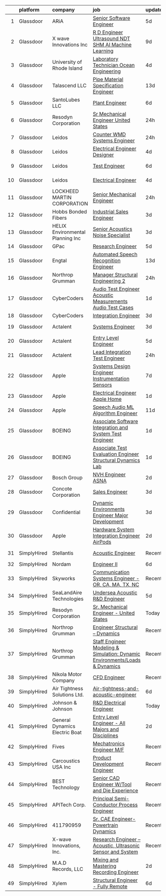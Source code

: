 

|    | platform    | company                           | job                                                                                                                                                                                                                                                                                                                                                                                                                                                                                                                                                                                                                                                                                                                                                                                                                                                                                                                                                                                                                                                                                                                                                                                                                                                                                                                                                                                                                                       | update_time   | location          |
|---:|:------------|:----------------------------------|:------------------------------------------------------------------------------------------------------------------------------------------------------------------------------------------------------------------------------------------------------------------------------------------------------------------------------------------------------------------------------------------------------------------------------------------------------------------------------------------------------------------------------------------------------------------------------------------------------------------------------------------------------------------------------------------------------------------------------------------------------------------------------------------------------------------------------------------------------------------------------------------------------------------------------------------------------------------------------------------------------------------------------------------------------------------------------------------------------------------------------------------------------------------------------------------------------------------------------------------------------------------------------------------------------------------------------------------------------------------------------------------------------------------------------------------|:--------------|:------------------|
|  1 | Glassdoor   | ARiA                              | [Senior Software Engineer](https://www.glassdoor.com/partner/jobListing.htm?pos=113&ao=1110586&s=58&guid=00000182c9870a07abe92faa0efa67ef&src=GD_JOB_AD&t=SR&vt=w&ea=1&cs=1_2b30ee55&cb=1661238446934&jobListingId=1008076713969&cpc=FD0C804CFA90C8E1&jrtk=3-0-1gb4oe2hcjrqu801-1gb4oe2htjm5f800-a2788589c076f59c--6NYlbfkN0ACu_hgM4mYOpGjE6TXudS1eLEYdlotK5aSiNrSIRlNjkkh_z-L-is4x54yXDm2KRsb-mtVs3lKT5u3SJdqLqnwYoxrpCimy5LFfZyt9ttTGVU61pPJmUA1KW-g9Q9gKF2IYCC3xiHVVy9PrVBjM_QDYyjIcjrjj_Ylt-4VwcdsEXVk_3IGctwleoMyUsUDh3ufEDZV4OxC130ujqhqSNQZfwjrCyTysLke0QbT5lrQkhdjf-HaJ8Ka5xcne_i_itEEbsHVc0Z_vNtsvjNRwQ-GHYTQ44H3OD5Q_4zSk0ilc7aIMRQ2dXIlz-3GSUAQ0VhE5njMezlV2lPpPV9Qb4-5Di5srolpBM8tM_wGWglIivI-905ceofjopJXZF5gD_BtpYU6cbHSPeWpwn76SJsZ9OYwlEfewWLfW_3-lIKM5dau3bqEKyIUnmJJM8JnJWNECAjI9T7PljopYa_DVpO5HvQZY-IXyGym96Xm-H5M8nTqKM6814EwwqVEbaIsch40JFzzgG0S_Q%3D%3D)                                                                                                                                                                                                                                                                                                                                                                                                                                                                                                                                                           | 5d            | Seattle, WA       |
|  2 | Glassdoor   | X wave Innovations  Inc           | [R D Engineer   Ultrasound  NDT SHM  AI  Machine Learning ](https://www.glassdoor.com/partner/jobListing.htm?pos=101&ao=1110586&s=58&guid=00000182c9870a07abe92faa0efa67ef&src=GD_JOB_AD&t=SR&vt=w&ea=1&cs=1_7f49b97d&cb=1661238446932&jobListingId=1008069907062&cpc=D2ADDBD89AA34D4F&jrtk=3-0-1gb4oe2hcjrqu801-1gb4oe2htjm5f800-078e6d15e5d0a43f--6NYlbfkN0BHIfC1zsKGIu0R3teaIu8liT7fbRNLaQeDQfcPJweUK16HKW-DuQbyu02hjEBd4ys4UUl4vVUWtskUHQUYjWh1tjqresjD-RQsHkFcOXJcZ0f01xixKtZ7p8gtP2zLUeyaX6yQtj5aCCWPYB5vxwLHSnx6ava2oDdI78znroQYv9feuKk0ftdLZaHXH9oMVXbExJI_wkv4HswCgFzV-GtI2yLQ_Vc8K1e_W4OXLLrPXD0DReG3rgrDURnCafwnCLnW0qNsDI2QYc4oXl_VFtRCQ60B5vgOMvpf3yLk93e2kxlH4ZRpekmBXUuIgbxQwd6yLzQ-fC1_pC-qF84JthnjtwQhoqMCzCFogBkr8Kr3yTXAFhZ_FC88bt7MlVGp2kQf7XwhGflaYXEwBeAjC8KL-MXFsUYPw9fzxdD_Ob078hmRvOCboIeSR6kqxfqZc6PBa28huvIY7rpafMQK1ao0e39QivCPKO9C5Z_sSdHbf-6AiQ8W9bbipM6aRz3hye86q6qtqOl1618hLHRsedHi10fxKLzxqkmJ72BLAE_x_R5oih-jXT9u)                                                                                                                                                                                                                                                                                                                                                                                                                                                                                      | 9d            | Gaithersburg, MD  |
|  3 | Glassdoor   | University of Rhode Island        | [Laboratory Technician  Ocean Engineering](https://www.glassdoor.com/partner/jobListing.htm?pos=105&ao=1110586&s=58&guid=00000182c9870a07abe92faa0efa67ef&src=GD_JOB_AD&t=SR&vt=w&cs=1_3acc1ad9&cb=1661238446932&jobListingId=1008079084255&cpc=93CCCA89DF0F0025&jrtk=3-0-1gb4oe2hcjrqu801-1gb4oe2htjm5f800-8871ba56fcc453f3--6NYlbfkN0AqMLPTf4MGsUN8huRgi1zVnsM5rlBPqqz_2kyggCnnEty_7AP0-t72XS9yDrheAtze9s3M9LwcJiNrrOdgSchl0MdL9B4mVFVmeezH1Rz46RuImtTz5k7FXgM3kLUxm_Qaw9ZP0j2kaK0WA-kp1G5IXUdVkIM_I8P_rLJOosDbiLZmnPp2wKMslItHDecGub6BAkrDkJTGRg9GyykatBHPSwpfSp4mgqdIdrBNZl91la9TspAnD5u9KQmGvO3u6QZykYUkR7qoxf1ZCk40OH9fpstMVM4kzC-_iJ59qp50lopBbtZyXV_8T2ufC10AfeiClrsJgf_RsOpriJWmJKh0awM_O4hD5dfxylkZMq0VqatyYUfnTAaVwxaEnZkXQlaJEkzDL65y_ffUZnzHnJp0UcVcwrSi_7PZ9G-2hVwjLJBBYWrCBYGBKfKGadsq76NAK2jeTFtTX2qbwjiC9pqEdcpWqxqP2_7MxPfTtFzVB0YXJMkOwRPY_TWen4chwuAhpL2kLNoBXse_Iu4I-KsrVPH6iMdGcj4%3D)                                                                                                                                                                                                                                                                                                                                                                                                                                                                                                                              | 4d            | Narragansett, RI  |
|  4 | Glassdoor   | Talascend LLC                     | [Pipe Material Specification Engineer](https://www.glassdoor.com/partner/jobListing.htm?pos=130&ao=1110586&s=58&guid=00000182c9870a07abe92faa0efa67ef&src=GD_JOB_AD&t=SR&vt=w&cs=1_ab021b9c&cb=1661238446936&jobListingId=1008063617075&cpc=4F748F1840550ABC&jrtk=3-0-1gb4oe2hcjrqu801-1gb4oe2htjm5f800-c14114ed11fa4084--6NYlbfkN0A-3IYaeEhfDCYezwuNiSoEZhCKQ47a3B5wpd5gd9dwuflAjOs3iev0mYUVRxAkCL0xS6j8y4EC6Nl_8UW4ctLQsk2_5x7_Nhs2809fQ4dMsYtoPtDWnqc-9fBvUvtF6rMi5tG-3ouzlk7wl_wADGqLy__os7ejZAXlwAzewH4pcLtBHASka76nSgQCSPeR_AaNdXUVPeUij8VD49oqcX35Cmkp1OTUFHfp7YnWU1QgUtJ_0ZrApv-gTbtWoFniY7beGY6HofkjaEyGx3WAnDYy1eoxbq-FeyLXzbNaY34ZYELaZDbiY9LpJQKYvcBvTonzIOkx7VeFwL7p3Ya89rmHmc3xwAG3r_HEvt-lL3dhz33ICwV-omSyX4gBzw5MTRelpEX-w4wKM9PxLQI9Rf3KmAqjV6gNcKKoGM7QfScv0RbeTWsPG-6OOXErR7whR4leXaaeV0ZJ2eKre6WQRo1i_L3m1Wg0Zi7jWLsoOocCrCimtFajy5SvGLGYO6JtnE27x5pdunPYK6H_m5HeTx8m9HloscVMA2CXbaURblpHkAHqhKRstgyDgoi7Q2ux3EROV16Xu-mAmcSVu7u_-h5i4vUBxe83mwz6Ms7moHa6FE3_8Vz7jjbR)                                                                                                                                                                                                                                                                                                                                                                                                                                                | 13d           | Houston, TX       |
|  5 | Glassdoor   | SantoLubes LLC                    | [Plant Engineer](https://www.glassdoor.com/partner/jobListing.htm?pos=104&ao=1110586&s=58&guid=00000182c9870a07abe92faa0efa67ef&src=GD_JOB_AD&t=SR&vt=w&ea=1&cs=1_0eeeacd1&cb=1661238446933&jobListingId=1008074411939&cpc=E807CC5D9EECC89F&jrtk=3-0-1gb4oe2hcjrqu801-1gb4oe2htjm5f800-e17395721a3043bd--6NYlbfkN0Dx3r3E47sSe5bB3PIy1uzBZvlB7xy2NhfhZMlxQTsxrB8uLyVvmRNwSvsXt5nAuanwBCjLH0QsCmPBXJHEU0RNKVjrVkgpgcNJ8wjBYTMDwC8r5HaKITeK9MMd14YsEJEI21DS5bTFdnJBppeukTjpmvYUJXjKaLSZgyOJl9OpA_mmAg7pXTG9lA2N5xuWq9t5xDRtdBf7OnIA3qGWBr6iMg-GUN0TyQYbGHdBf43Kuch1CQPfTKMJjZY17zd-4tmoMouP90cUevhHZ5MvlmXaSKgS1YFCN6sfqOOxWLmHwf5mSAvO5AVPNfR4Nxcw20QcZsaugq07R869qZiugj2D75B_OdS9hIfV-2bo-S1M6uX-EGrwM0Jm1jS4Or8V3989bHu2Vfgwirz4jNoZ7Nj6iljSRbMn0adAytjtcNEphcRMXsRHLoCXGRraMwON6wpdZsfncutmyxiLX4fCL_AzceA4lhspvauPb9a8IQGefs3k0XiqcDtJynCjp-uu_5s%3D)                                                                                                                                                                                                                                                                                                                                                                                                                                                                                                                                                                                   | 6d            | Spartanburg, SC   |
|  6 | Glassdoor   | Resodyn Corporation               | [Sr  Mechanical Engineer   United States](https://www.glassdoor.com/partner/jobListing.htm?pos=102&ao=1110586&s=58&guid=00000182c9870a07abe92faa0efa67ef&src=GD_JOB_AD&t=SR&vt=w&ea=1&cs=1_822993f1&cb=1661238446932&jobListingId=1008086259504&cpc=55CF397F4F841DDD&jrtk=3-0-1gb4oe2hcjrqu801-1gb4oe2htjm5f800-ac14130e1d304070--6NYlbfkN0C0w0Hs4K-FXB-op-AEaD4F38yU7_A8mJekhK3sBcHv19x1g-auITzSDcUJLHVDYv5a4cAj_A-rNxMh5WoKzwxM-WlyiNI5igXszFdxpWZHOeZdnWBu8vgxtEj5_JaG3NT0HsOu660hExyIe7cqy6olgOtnOH6FurHF8gs5e9QvFR2yCJtJSoXnZjfJPENlL3ASYycWw_1xCi0rmTVz1GBELAWPFLQyH_LlKzcA_JDNuDj_d1rmF7PWXzbjCo245Sz1yTzHDUaN6NnlBM_wIm3uU-LikJ-QnXl6NCjWnl3kAl-0Png78oWP5K-QTfx8--AwpZ4NmCJQhqjGKG8Tr_SxoLZxUytN4Tc9rB1UejwdeIOXSnuaEt848Jx8Rij8cmV6EpIe38UPBKKz1ccWBhu-6Pj-DUpoBZK3csjDFTEyxWmu-zLXhgzK5vRYCl9Uv_lOSuTy0ERZPTHbJYpJtV466E5ZHeCkuzed2mhnvqB8sb33KEVy6OsOzDe0HGmdT49JUeacfsDIQlO312fCAEyp)                                                                                                                                                                                                                                                                                                                                                                                                                                                                                                                                        | 24h           | Butte, MT         |
|  7 | Glassdoor   | Leidos                            | [Counter WMD Systems Engineer](https://www.glassdoor.com/partner/jobListing.htm?pos=114&ao=1110586&s=58&guid=00000182c9870a07abe92faa0efa67ef&src=GD_JOB_AD&t=SR&vt=w&cs=1_6b56930b&cb=1661238446934&jobListingId=1008085823581&cpc=9952A63AB06E78AD&jrtk=3-0-1gb4oe2hcjrqu801-1gb4oe2htjm5f800-67ae14dc8b1540f0--6NYlbfkN0CZUO70VSdYKA8PR3jfrSh5ljhqJhfDt0PzQCMubt8cRihWbmqO_-Ccw6DGinMZCyIyeMNGsw3aBm7fYhUkKzz61jFGsfTDEHg6EnTWtSPk75VPmDSV49NHZMiAzKkV3gkh1YfP0NGh9PoH8uSo1Jy7J7a3SrOHpOZhPixFsX7-bRyAQJlCe-nrJbt7rdSpd4VvTkPEg7NJdHfHG8vpJNnOUhQTWjuaw-ZKEgvbLRY9ftg84wTT0CcT_oUACHCWqpZrKv1Mw2kUhYgTj89WYiY4AFMaYQNcggvjgbPmXvdOm6lPez6UL2c9TvsgtOKwRB-kbFmeOmJVSEEcLlgkqmE194Ip8FDCXq-iVeEBRHu_5iMqTM559HL35gzaMvk2NGzCSpJuplRBwT5-W_zcRd8QQB2PXZLxywEs_DL4V3v0Ll7qFhDP62KqTO-jI_1nxBXpZUmRllo1isVz0MwmyyvmlFMtGAghDUrUhyXiOYsbYynyLwrIDKmRweGuj1NvS06utfFFtefMW0luFx5V3nf2g4c0H05Ycpqq1spD6IXgWDzLkJJSsyr5SgKmWpQsxL4i5Coh-UafOJy_F-_CsYXgqHhZXe1MOMwp0YtZK3ViJ4ZodOvrThS87v1xcVpl_ys%3D)                                                                                                                                                                                                                                                                                                                                                                                                                                          | 24h           | Alexandria, VA    |
|  8 | Glassdoor   | Leidos                            | [Electrical Engineer Designer](https://www.glassdoor.com/partner/jobListing.htm?pos=118&ao=1110586&s=58&guid=00000182c9870a07abe92faa0efa67ef&src=GD_JOB_AD&t=SR&vt=w&cs=1_9bf2a216&cb=1661238446935&jobListingId=1008079183263&cpc=6A22310A23505C64&jrtk=3-0-1gb4oe2hcjrqu801-1gb4oe2htjm5f800-4cbbc7aeab6340fb--6NYlbfkN0CZUO70VSdYKA8PR3jfrSh5ljhqJhfDt0PzQCMubt8cRihWbmqO_-Ccw6DGinMZCyIckUb1WbuNSdG4OipH0GVUku0nJwgFQ1nELOo4HIsBBI5APcjMo1hU2wCWXXPa6dn-6zSEqDhHKCZj7Kn105fi_rdTAFOji_nK_DO0uIPzyKE1dWmjJ3nipF5TkG1NYgdJ3MZN3HXTuHyxMGLXFUSEImVgEu73-Vj7sA6BfnBjcb3GoIQXfqhMo-MK-vw__ED7S1df6bMts0mlgwuaFxfv-IEfNLYNE7l4xLIBQ-fWFwRAJGN0JQ4JHRG7PI5SWqF3K9n0GmTwkozTOhOEdKEVcF3GG99wcBiBZ_q9EBzT5dCIOtRYcsaGewXrQoWOBb8rVE5W_IZ0YnLSRyJ-dD9dMHxl-AGsHWYEfmCmxH4t0HT-aUuYYuF0XuhHKlYcWiZw-lpBuYIxRru8agbKlsiXsa4U6HN1lGZwKe9EMjYbK-66AQLnKh3m-HJXi15auT3quztX5HeBaIqWqUXIiedPcuDQjeWcyPDTLxMzB2rEGwkhV-p8w7n1Pzi0J-AhDZ5TL3hAAqZeQsy6vJyopG9aeeO2FLbmAejGCD8DLzSs97fR_-vGF28NgcaO3et0ecs%3D)                                                                                                                                                                                                                                                                                                                                                                                                                                          | 4d            | Long Beach, MS    |
|  9 | Glassdoor   | Leidos                            | [Test Engineer](https://www.glassdoor.com/partner/jobListing.htm?pos=111&ao=1110586&s=58&guid=00000182c9870a07abe92faa0efa67ef&src=GD_JOB_AD&t=SR&vt=w&cs=1_347d169e&cb=1661238446934&jobListingId=1008075064294&cpc=280AB1FAEDD8D536&jrtk=3-0-1gb4oe2hcjrqu801-1gb4oe2htjm5f800-defa6162e5392189--6NYlbfkN0CZUO70VSdYKA8PR3jfrSh5ljhqJhfDt0PzQCMubt8cRihWbmqO_-Ccw6DGinMZCyIEpf0Af9XKtrc8bwNYSfOQDD7A5McWUaVZTvTkmcYZbZldozp9mt97pWHg_j0KwJYho9hCM9ZfIz2k41lgq3wQiZbQF48LazWkO1tXhWQdj8dXsXfup0U6F0NckfRXfEPStIGr1t1hRuPYt4Modqwjw4FKCSQWIcNQcBRQsX34uRih_oBwfgP5nHejZKpxO9ChvTqppd5RnG7wpht_Oj1BsShOr2J5JltbCJAS3srpBngcossv5QhhrkqNPWJRlQ-fmQksnDmbk_rMmiw7qYs60FqhqEk7xDipKsza9MdJf4RTpbODWZ8hE5pIl4UXxgl6vLjRqx_LavvCzRfZl1uQkDQuk5KSNU7eeUkO_u1oWh8I3iJCwwZX0SAJ9q2jKcw7cFs9RozQzMksK6c3C-415Zrt14Af54Vb9drmFgjc-1IoiBzYIYtlYaS9m8SbnoKXh0jQczf8us2j-SGA_OsKCyG-43Ve7Api1uK5Csf--DxUrfcsbUHlIfRzYJb8B6c_R74X4mTT-YKWC0Ot2Ox1rnvvW0RYLPgR4v_I4xa-xg%3D%3D)                                                                                                                                                                                                                                                                                                                                                                                                                                                                           | 6d            | Lynnwood, WA      |
| 10 | Glassdoor   | Leidos                            | [Electrical Engineer](https://www.glassdoor.com/partner/jobListing.htm?pos=115&ao=1110586&s=58&guid=00000182c9870a07abe92faa0efa67ef&src=GD_JOB_AD&t=SR&vt=w&cs=1_8e076c74&cb=1661238446934&jobListingId=1008079183268&cpc=6A22310A23505C64&jrtk=3-0-1gb4oe2hcjrqu801-1gb4oe2htjm5f800-fb59152218462724--6NYlbfkN0CZUO70VSdYKA8PR3jfrSh5ljhqJhfDt0PzQCMubt8cRihWbmqO_-Ccw6DGinMZCyIckUb1WbuNSdL2TMZ5I1dE5hqzuRyFL_8aNaej5MA4-KJfIbnS0ThiCIlZbz4SmpkRPbxxJLSXxAuRjzEXMOQ1bbhw0NuvOzQo41qGSmrLpVBRrg5LHmatw9dKB801NpgBk8MVjsQXpPk_YrLiD_unTI6QrW09HFcLrwjML4ojCNguAE3-cNuDLTBRLmEJr5B89B1mJMyZpeAamfutM2vDtH6oEnr25kyHnVL2yTq63_ovhkseo7O2tBWtdIXrIQvFWPoQehvRrqUYUiZtc44ufAn7utZgF0EzsAfFnv8Bs0TpGAdbtzuzIxwiM1alye0MUVUZOgD-IJ7HbD4_N43HWwM0PsS5-AvVbCD6cDfrfLsCgHkiveOvLaEeXIvAh-Ssr2jZsIgs_HeaLQdYlmKWJBzbEPUpNOlIIzQVW2dgf2dHPqADv3RIk-7fqR38MfBfSCOqjQUS6Btamcc5eDf0RfI5lp_Y4eKQgkofcD4YvMDe0OBFGQYBQJpW1GGbTvFrLKQ13gclpX5a-I1yw_8jRLBV1i5rzwt5boAWbSCD-FI8SmwzZWj8)                                                                                                                                                                                                                                                                                                                                                                                                                                                                 | 4d            | Long Beach, MS    |
| 11 | Glassdoor   | LOCKHEED MARTIN CORPORATION       | [Senior Mechanical Engineer](https://www.glassdoor.com/partner/jobListing.htm?pos=123&ao=1110586&s=58&guid=00000182c9870a07abe92faa0efa67ef&src=GD_JOB_AD&t=SR&vt=w&cs=1_463847be&cb=1661238446935&jobListingId=1008087378466&cpc=1CBFC3E34E2A31FF&jrtk=3-0-1gb4oe2hcjrqu801-1gb4oe2htjm5f800-fd6de8784ac61017--6NYlbfkN0BuMqUtaNIakuoGTB-u7I0EvtcrTK1_bHO6_bsORPCvsAuhl2Re_HYGgFFE4slO0oAQZ16dmPryzk6ZFyeZ2fEIqsvLrtIW4m9zz1fjrViXa1mzndd0akj2pU54IgsKet8eKFSpKSCyikLsHsfwroDtUro9ejvO7RR8ho0Pk9CS0IcJl6hwFFhv2ImJCNthDDuak6jNIvXsIB0zdetIwKh6E2R-BABI4gz65po72_BLO-o5dyVnBK3Ol2c4eiqtmdBAimaytLtP_oeYACdEhDT5-nToVYG0Ni8YJ2YlcIgjDWBp53KORrz0oXMabkSihL0vvU4hpr-Hh1rSscBtDqfZOvotXbS8c0aQPqoyZUPNpTp1IiYOX1phD-8aZRv04ugJb1Ypx1aNj3V0w47Lz5htIwhjxjsr6fOqco4oskPW0LflGjM2J2pGkT3vVl7gEFYg9sGf1_6YsnXG5rWzwW-fbdT7lQdDytjg-QTKgulzLfNIiw3c7m_e5CkGiyWhESSDLgySYvcXE3XH1rcnoOzsKux0Q9PMRHy4cHl0ztSuieIO3v6_z33JrJA_nHN9t97IZiXUKdZkjThy5Yz3JXwLyIrgBCAldejwJ9fXr43i5rs5nLSfWXpbVvSagbYXif7hfLBAZl1QPg%3D%3D)                                                                                                                                                                                                                                                                                                                                                                                                                              | 24h           | Liverpool, NY     |
| 12 | Glassdoor   | Hobbs Bonded Fibers               | [Industrial Sales Engineer](https://www.glassdoor.com/partner/jobListing.htm?pos=103&ao=1110586&s=58&guid=00000182c9870a07abe92faa0efa67ef&src=GD_JOB_AD&t=SR&vt=w&ea=1&cs=1_e838874c&cb=1661238446933&jobListingId=1008081087739&cpc=F9888354E66FCABC&jrtk=3-0-1gb4oe2hcjrqu801-1gb4oe2htjm5f800-1098030331acd5aa--6NYlbfkN0BHIfC1zsKGIu0R3teaIu8liT7fbRNLaQeDQfcPJweUKx8CW9AkHemEqEbfxMVRhVRSjLR59SWKY-JwXSsrto5hY-GHyOZKmJuQUl23Zv27tURi2Mu7UMnyPyqfuVNjAuJrU89n1quQWctIf0kOxw3NWfzJMiSvi22_0Ya5RqCuQB3K-UtSqpEEARRT2xrD19s6cgxPqHiumYvPtUbvLRkp_0nIMgndZ8D4MrKqkKMawa5XLTyOWqV-5iE61tYzHoH39SnM5DqSN67lyR2X61_VDz_gZEwqSuA9-0jsxYn6TCGQRQgSpmG2ev6yWXvntw8V0pv_ivBXjgutame8Jf5Vzd9u0pXc4amvBUl6yi6MG0X5h138DyUf9zGH4O6g8X3AmBelZobuZdsnJZOGbHm3lFkaTQ-zCWo9CuuaLZtSyRFuIfaFybZm-C8RyppIHiRBDHoYBKtyxkXe0FzfbGnw3CNFwXt4utnCDIUgknrRW8YYMcfNWFUpwQv66BPf46TfMxGAfwI-kCMQn03-qT0-)                                                                                                                                                                                                                                                                                                                                                                                                                                                                                                                                                      | 3d            | Waco, TX          |
| 13 | Glassdoor   | HELIX Environmental Planning  Inc | [Senior Acoustics Noise Specialist](https://www.glassdoor.com/partner/jobListing.htm?pos=106&ao=1110586&s=58&guid=00000182c9870a07abe92faa0efa67ef&src=GD_JOB_AD&t=SR&vt=w&cs=1_3c8d1618&cb=1661238446933&jobListingId=1008081555850&cpc=8A54A1F981347279&jrtk=3-0-1gb4oe2hcjrqu801-1gb4oe2htjm5f800-e3a5a1e4455be296--6NYlbfkN0BXfkHHz_AtdSVqqMg6cNBtxrAHPGd1Ga-vcHsqg8uhlHnsTi4bG4BX1NzpvMTNLopfb8IMBT9PMmbrz9GI3TQjSc0pcg6vR6JF2dFdlqb-YFIVHwUIgRAEGeWyYpVVNeB7x8l1cDvCf_rX6IF5XBhpmFopE2bKMwTmVkXjFxVuncyZ05eIA64pxz09ErTB7tV7n2l5uFX6nIhOlNuOXt6LEulx0s6WfjWwSrNWORNTjB8HMj8veT88eBE0JxJEHkfT3Xmpg8BdYM0BjN13-4DD7xDeGXnPcPYfgkS5AAPNS9jg_kKNrizojov8SSMHf-edbCtgBbhKQWgApOHhtYbLfJ1pR_uaVNPstePhMOB5xgRCtdhjntjg0p-QYFGNMvhHaCwvMFIknYS2CB-zoEfIM9RVLDIQQLYhurCpgizJ1LPFcWccJf97Ltkcp0EqeI4yrr8SGJtxSE73dqdz3eJP9DGCVWDaUr9fZk8fgZWMjw%3D%3D)                                                                                                                                                                                                                                                                                                                                                                                                                                                                                                                                                                                       | 3d            | San Diego, CA     |
| 14 | Glassdoor   | GPac                              | [Research Engineer](https://www.glassdoor.com/partner/jobListing.htm?pos=124&ao=1110586&s=58&guid=00000182c9870a07abe92faa0efa67ef&src=GD_JOB_AD&t=SR&vt=w&ea=1&cs=1_1df94e65&cb=1661238446936&jobListingId=1008076331547&cpc=FAE5E775D180B2FB&jrtk=3-0-1gb4oe2hcjrqu801-1gb4oe2htjm5f800-8a6935da43b5f03e--6NYlbfkN0CSGORWT4aO2sAliZ6jmV_qQD6A5zEpYJIEC_P5-c8k2JSegNDc0Hky6SHAPcMeSc1uI-p4JGKyGDtDHY583NmlHKRxyXvsrFv8AII5WdwkfxNWQP7JHZZhSCFMwCdyvzmnhlAGXnPwGRicpydp9aLnVy3A-EmKJoLteq8M4RONEeTRPuQWpqy_GCPEp8KMN8EIhFc7ymNA4I7XwHa9_zLI0ixi9Um59b9B1lladKfDqHEc0urVt-UDQE8ZxUVZa1PiUa7ngzrsmrFffhq63-mZWwHI7yRAqJr6N14dG6dQYu46MaXBkYlEg5ibu6YCGSlrX1tmFaeIyuoBzfQGVrAlyKLo5Wwm-Zqyt0ecwdZUbywjccKz17iRIint8J42Q1lfggJtDZUleBZuMMqArgnbCGlVaj0C-Rqs2uMlv1NZQUOm3jjWL4S2MhU8m0_9LYemId7ulV9M_GAiPKt8KBnKazSAkpl7Pc5aNF9UVCThXbOXMcgIdUlb)                                                                                                                                                                                                                                                                                                                                                                                                                                                                                                                                                                                              | 5d            | Nokomis, FL       |
| 15 | Glassdoor   | Engtal                            | [Automated Speech Recognition Engineer](https://www.glassdoor.com/partner/jobListing.htm?pos=129&ao=1110586&s=58&guid=00000182c9870a07abe92faa0efa67ef&src=GD_JOB_AD&t=SR&vt=w&ea=1&cs=1_062a56f9&cb=1661238446936&jobListingId=1008062705188&cpc=F41FEAB56D215062&jrtk=3-0-1gb4oe2hcjrqu801-1gb4oe2htjm5f800-4453650f9401f0f0--6NYlbfkN0B7Z8t6fEMDh_BTkcJVPNJicKvZQEBTy5HSwyHa20ewqmyfWNXjNsfvmtdqiCQm-EyX1eXCMeRRHbelJqYg3JfPf6FJmpd1iPPZHKkt0sbdi9nzyk3UhIYm5cI49RlAKU7eerVBiqDi7LxaMzjgn_vLcgvtotjmBJAF4qEeYwYYdSnlzIVKbgkFwXkAuJPd2w2XKG5M3mK7ZzDQG843tt7CDFlVzt1BnQQ1uxVwLaHqZbWNqFMR2rARbiCGAjdS--UcH8ltyu1yzAK2ghud0n6D2MmzxH5tUrvo6HR633eTx_MuZB57LDFhjDMemx9tXaPnwA2gWLpoQCOY5adP1thV4p4w5lgdnH-KaB_UGTTjvthqY12GaLswXe0I8FgeP0LWHDqG-27FUYsu9oXVHgCG3OgZfgEKbhbVskriGKALxedGrqlBQK36_xRH17h24a3iEykf99dxcsb7VQVMhueec9uwDOfxjeaIbXWA0l9Aqy82NNbCfWXBUseIt8Y_mJcUPtpcRHP3iFNyNi6e1V03eAbpMp7Oo_Y%3D)                                                                                                                                                                                                                                                                                                                                                                                                                                                                                                                            | 13d           | Remote            |
| 16 | Glassdoor   | Northrop Grumman                  | [Manager Structural Engineering 2](https://www.glassdoor.com/partner/jobListing.htm?pos=110&ao=1110586&s=58&guid=00000182c9870a07abe92faa0efa67ef&src=GD_JOB_AD&t=SR&vt=w&cs=1_5bda038a&cb=1661238446933&jobListingId=1008087319276&cpc=BFE8C4BF51BDD557&jrtk=3-0-1gb4oe2hcjrqu801-1gb4oe2htjm5f800-1cbaa8d83936c419--6NYlbfkN0DPf8Tf_oakpB62WadId2dzQiWExtALTi0lpCM--zHBL1trAzPQuAwgyDf_-NiZch2KsT0L3dhUCIoNE8pnmZpNGCut3yHodMh1dqI6bM1fIbp9nV1RLyHv2xC8kQWsBeQteJKLcj8esNGR6ekBI-ivwqCP-F68kJJknulfzg2HsTU9YrO69sl6EwgjOuTCoqsnDHQ0JNkoffvlD12N43wvuv8r-OuBuy0QIgcWtNnpsKmUyvqGwq87zZSigvG0zFBZmVm0HOi-yR934e95gtJbq3xiOSiGxtO_VZ6u8SvKe7_tFYN4GvPQp1ICDVVK-RqLeLszgnw5Wwh59Arg6EshhvxSQi_bEcz5e_0OPa3Q6YK_32k_FVtpNZEWawMuEMTW1IXLOmb46AWUdHrWzVGeJhWfU-XuCLJEp02lar8Kv09rAuzOFmEKHHhecMXMXgNGjuuTyc71RwwTPNRU9gM8Xg2QoT725P_54f9O8ppUcJOQet-nVTZMIiD7yvRH108QolP83_Xt7-KSdHRvHY6lefqZZOoUJuuQJlEPB8V1E66bAvEaIdKnuSfaALsgprHXJYdD_CJwDQo1u7BwsKCZciAeIBruXq1ZoDLY7DTz-nppN2rWSAj0vMzWYcZrzku6SoCXqX5G7Wk0btif2N5U-vq6RRD_XsRtCDwSJPJZgRrgf-LZkSjHBDxLLWTnJrjlDQK1Ac8WWerKY5jCKkVQwTeJIrmnrf-yJb-2V6xVqMGVNmedAYJieGFffQ6CylgYRDfBBtnWWWViHDAs_quDVpQjS1Bg1CfSiJzXA3KU_2aOXDgwQzMsJ6a5Mhr3oeY9Ash_YRq1nOQXCQNCY90I0KwlBc7uuwoBlPFFChlgijwgHS3jtYck)                                                                                                                                                                                    | 24h           | Ocean Springs, MS |
| 17 | Glassdoor   | CyberCoders                       | [Audio Test Engineer  Acoustic Measurements Audio Test Cases](https://www.glassdoor.com/partner/jobListing.htm?pos=122&ao=1110586&s=58&guid=00000182c9870a07abe92faa0efa67ef&src=GD_JOB_AD&t=SR&vt=w&ea=1&cs=1_9fee67ce&cb=1661238446935&jobListingId=1008083916076&cpc=C4A69CCDBB3B9599&jrtk=3-0-1gb4oe2hcjrqu801-1gb4oe2htjm5f800-4983d586cf7fb13b--6NYlbfkN0CpFJQzrgRR8WqXWK1qKKEqALWJw739KlKqr2H-MSI4eoBlI4EFrmor2FYZMP3muM1B_oc8AdJRnQfOgj5J_PlJwlY7JHq2Tzzsor4gpE_2l4Eq9dNDKqrMAuW2rlsxc8CuFaSZo1IsHM8t0oH5MNb5k1fDf3cYrqlwK2fU1b6k1nZ9pNV1yE6vIrGJcGb6XvAY8Q2iyTGNJnfjWnGxt8Fy9TRFmwiWVkni3AM9jn0HGH43X7JFLFLR9ZzfpkNpFLFCqzI9kA1BgZ9AXjisYPI6i0pLTuRAl430ZPzfsoTeq-UF1ZuxWL-7Bm7jAy1QGUqVIAO5wjFU34IWne1dEn7_TQIA7TdTXzNXTBQazPSRTXGtXryrGKFz-JlG07Ucgy9lz472f3FVC064uCEW1j9NCNTMtKVUTtwdwRKT4ba-v00vi6iLKydLs4e2qmYcbTProq5CiULIkZHsjbJFv2QME1__UbLYYlfG2l3h_pAxc-DMdNImGbyxwH8vIK0KF-BoY3g4ljHk5JO46tyh5Hm2O6yeNnv-E3v_2cTLDravJ9hS4Hm17_kGOEvtZab64MuihZHF0YUNEmx13rpGD1t6TrWXIU2dY5FLglQ_lp28DEtmBu5bhR2v6WpEeaJQU8SE2giHaTGN4CLoIfPCi5iNhQIJvjz515uxuIaxVByQzU0st1Mp8kU9GQunTyT_UTDr8g-zRU4cKNRUG2zzpmH09_0-bVM1ZhdearIY5Cg0ifllyoOkn9WeAM_B8Ub_jloI7SUqlzAHHkohXmncAAAIl1lZ1-TJ5Hp8lPjeTsqfjLwdlpLEl0GBJ8JgRP_LVvW6qKzd7zhhibfVt7EUKx_5MmmOB4oMrAB0lvhCjrhrD6nyTTpJed1nS3ZedfMU4vYVi9Gb6Zrsl317bitnhN72bm2AxZWCz1dDacy0zfVMpM14NpQdMwUCGNlbtUD9_qciTh8H3IGQpuBlCt-xRfSlTG-JHxApV-s%3D)                                      | 1d            | Seattle, WA       |
| 18 | Glassdoor   | CyberCoders                       | [Integration Engineer](https://www.glassdoor.com/partner/jobListing.htm?pos=126&ao=1110586&s=58&guid=00000182c9870a07abe92faa0efa67ef&src=GD_JOB_AD&t=SR&vt=w&ea=1&cs=1_4a9a357d&cb=1661238446936&jobListingId=1008081634650&cpc=451933188B21919D&jrtk=3-0-1gb4oe2hcjrqu801-1gb4oe2htjm5f800-a30988a02ab16475--6NYlbfkN0CpFJQzrgRR8WqXWK1qKKEqALWJw739KlKqr2H-MSI4eoBlI4EFrmor2FYZMP3muM1BfrJgYTyeTRiS6oMttrU2qbUaz3jo2KxosdJLu32wVR9a47Jc-hKC10eif0H4NqmUWqJKKku57O0XM_m90HbU9SbqQGI5QtsO9p4rCfsqMlpA7CoxIiEo7eaLAABXPqMBQsGjPqr_h2AMTyxe_k5P4kM6N8BTb3v5ciS32vrr-9o38qusW7xxiRIBnUJReiYpIAvzWxXp3P4EOReWcITEEaK16NJOH3_MpsOptbys2VDtuGCLwny3FXfWxl7KU82sPGXcnx3CHQush3HgHriPMXXz5z4NvY2q1myPY-eP5PS-4jHZvWngapYdh1JKhMpugnQWDk8EU60dz4SEjQtQkRMzckMzO4Hf-z0cBy-nak6xT9Fmw9E35agG43IA5GhX8JRH-6WZR5E9MpVf6D3BpMIwUzoTkBOxsnP9-wTRXgi3p-iOUrRPqHOslMOW5szuel26O6_qlkrzfcez8wUZdCi7ct9oglvWJCKvpnE41wYWjOwwJZgrVvcMj_aiZm5Ll2EZ8NYo08KLaplC3ioz5LB-7qw8S5SNACsWkyKi-Kb3rF8aThpqDwofz1wYV4ZZPUAzc4TWYvvXgs31w_OH4pA3a9vsvC435_2CONVHilqv1-GRkNujcmtvAP7fiEFoX5rwelXTGg1t5O5K022ns4JuZWvP9M7eTcLNY33SN1df_VEo401AZrq22hvyMO9TtX-y4Zwg-ULKQmZWsH8udCM5eC4-o2fqdLFnTS70v2ouCkur1HSyb564MHloRaeghoWwLTBDJugCvkRIRfhTJd61I4I65e1mrbkk_QZkVkNIViekicKJ5H9g4FyBn_Hjq1tabbAKnQ4GFRNmb-RW5vq9V7ihDeEPB6JaWDIQfldf0i1HSVHv2iSm1T8POrDY3j-4f_qohp5qWs3gVhAh7IHy0HcbT58%3D)                                                                             | 3d            | Torrance, CA      |
| 19 | Glassdoor   | Actalent                          | [Systems Engineer](https://www.glassdoor.com/partner/jobListing.htm?pos=127&ao=1110586&s=58&guid=00000182c9870a07abe92faa0efa67ef&src=GD_JOB_AD&t=SR&vt=w&ea=1&cs=1_9f71870a&cb=1661238446936&jobListingId=1008081625256&cpc=56C4EA4A1A191A49&jrtk=3-0-1gb4oe2hcjrqu801-1gb4oe2htjm5f800-eb5fc3e5fa73dec3--6NYlbfkN0ChYVx_I3yfZ_JDY3EFoivtqvi_stwnZ_kRt8Dowt_l_d1ydueao4NE-oUleRJ4yhjCrTNrnhpA1723ScKRDpRE1n0lV517MAuDm13_KfRUVCvtQItZxA6LE1Jn-hMF2PzuvuQPoChg2FMt2ty_tcyOZZqDrLEv6DVzbvLpvC0x3pBg0Jy9n9lrohpec4tHqylDFp0bsEB6BPNVm-Lrw85xvGJvSK32TUHqmGahWgJllJwRYZwtiOiGHa-EEapIZtb23Vodc_8h1mNswse9uJQjw3exYKfIhBTrogdEYkMPZWYzdwO85Bzs1Xwzx5EaJJKn54OpGtM9dNB1kFv7dqHY2ucCdKQZOp9ef2xEq8emhcq28d7bRF_Q7WLcAsrYwHUbaycKDa-MW0olIfeYNHed69bs1a-QmO_5UFSOwEy3wS9cdDe9hD54o-QiOK1vM_EicAEpUxRVeKDpb9eYiXeoRsdQ58M-0ul50gzGZR0e2t2OtQj6NiFAs8s1-o_JR78lOSWhRJ72Y_bnkoPeCueOGokGJq6exxO37GFlrM47Xc6kxx3XuCvsE6DQCbjdw9VnjGTOnXFQIWbZz7rXQdrsXtwchbjPtREybVuIYspfgAFLCA4SiXYfBLTYysepDLTX9cXft1PyYmnw-jYTdSkdCirZ9j8an02OevU6t48Sw8buiDIZD4HQ7OLipWH5ZKKia8Ghr-JvbDxSEPfVKZGxpE0UlohCq9RBhLvSiX0JO_LwRjmp3DDLNMjiw23TcjNo2aOx3xO4-hy5_I4Z0gaK39HQABS4Lvn9u4hK90vQ7Yd6DPlWrtUnSrQFML4vcfmGd7bfjqWJP-N5JuvxUUXw11GxxCeSCGFQSOYiLhwF-lWWwsWOnRquwbOxBzJrUE_3gf1_7gYnVGzpNu8nBhybAAQVmddM5N5HzeI3tWCw5KLCY3NcR1EPzbzZqBQKY6SdyZjuMvr09I5MTWOil8WUY8NoimH5qBM%3D)                                                                                 | 3d            | Eden Prairie, MN  |
| 20 | Glassdoor   | Actalent                          | [Entry Level Engineer](https://www.glassdoor.com/partner/jobListing.htm?pos=125&ao=1110586&s=58&guid=00000182c9870a07abe92faa0efa67ef&src=GD_JOB_AD&t=SR&vt=w&ea=1&cs=1_1d3fb23f&cb=1661238446936&jobListingId=1008077072912&cpc=FB7E4A1762AE5BEC&jrtk=3-0-1gb4oe2hcjrqu801-1gb4oe2htjm5f800-80860973a67802ea--6NYlbfkN0ChYVx_I3yfZ_JDY3EFoivtqvi_stwnZ_kRt8Dowt_l_d1ydueao4NE-oUleRJ4yhhmumybdE2Kouaj4ijvM67OjwBFpaTVdis5duIe_hhHyHeLRgfXvHT8CVNthjxvGwO0GKWio-ZGLNpXiryZOuQM3mtx5h2EK4tOWlkknpGH49bKKyYWBVoMp2srEs1MykTwWphgsS-wS5AufVqyogZ3gCmdI7JBZstueGBjI9oAc6SAhhFyVZBs0bn0w9IbIoeB9aUzmkFP2qdgUFR3nzNcIaTUDC4fjfcHM1UrcTlDHUh_hgqaCkevuAPJZt5AYjldtcRAfDfOxpFRJ6T35LbrsnX8pQvjYU4a2Xr02suETe5hT0QDKFmdr9RglBUSyEBBhI9rV5dVe_wwfmz9uWmsPLWQTwoTr0U6wKP9HGqnrSKZILQhqOAl_Ansi9xvfHHzzeg6SRyigERoKjZvVUBGB3ovLtZJm4s9EbhVgT8omHD2aJ-1bzhrt_cno_ACjfLa8yur2C-OfTgQdD8zgYpR2nNVHeNzv7O_GPSwanDps7Jl-ZYHchl0Z1rZQU39ta07-0X6pbnOIgNMF-EYxnQOBQrle8LfdT3AwyQBcG8vNskqSYIn3TFUPwsxYyAAp8QhwhybTjaLEKWhDR38Te0aB8wjaksPN21PSKfIkWRm0Q6OGIEfG_6iIg43S6XcykFuO1rqXifpTWUiM2MWlB6A4HeNvhcyZyKzXrLFDatVIJPcaFdqHktAJDvlnl6-VWBAgcjRLdcGt-GuWmJlIcPxMmo6hFlw1aS-cm7w65HgucX-f7oZ3b0q6BKKzRLqxgbtvZ26Scr7Hjo8kuCqhC1ohphXfVUPuD9UY9QKdM7jf_gmnnDqwPRmW74FX2lJEYOpx6-CALRiGgcYGTx1UKkELi5FekoMAOl69gMG-3nEHyTAiApVwFlzleepaGsOJdSqF34U7nGqg9atxMhvmq90_CqaDclMb7U%3D)                                                                             | 5d            | Chester, PA       |
| 21 | Glassdoor   | Actalent                          | [Lead Integration   Test Engineer](https://www.glassdoor.com/partner/jobListing.htm?pos=128&ao=1110586&s=58&guid=00000182c9870a07abe92faa0efa67ef&src=GD_JOB_AD&t=SR&vt=w&ea=1&cs=1_2b95bd24&cb=1661238446936&jobListingId=1008086332440&cpc=1160948BCBA38B5B&jrtk=3-0-1gb4oe2hcjrqu801-1gb4oe2htjm5f800-6ea62997bd986a32--6NYlbfkN0ChYVx_I3yfZ_JDY3EFoivtqvi_stwnZ_kRt8Dowt_l_d1ydueao4NE-oUleRJ4yhhR5OFf30khk1NOOnisAUtZXtj-J4fvwF9skt-N7jk56UnNAqnCp80RtfL_l9oiHrELHDhrOW9TuoD8J63px8dcB3cxOqvTcCf-vaBKFr_bTgpZG-ejr48WOBt9Tsaiqq_M6yywCC1TaHQ1Crgw2myqoIinpmkwx8she5muy9Ym_CDI4Hkn8QSWaDD-pZPnEVGTjBwJlrouI4hbg-LfwaHibU6qu9NRbkilciSuXhexvoU09UH8qyAy0PCRCPMgMcLrxpTMEuflVZbR5kPSZgnWODnA-_qdNTN7OYyzGr3ZXSgmxKR8yXf-Pn25SL9lOqfCEAOo38wfHsG_QTYzvQkJjxyB3Hf8Ygc1TcGAIVm_3tZuUe4s1DQpowkIMRmH7dnQyNGVhWZGjXEfU4eaGvNGrDKsuZv-KvddSng5v7Jq7j6uRZNMedrhRH6i0cyShzYU77gWhBukXsFq0wwDfH8c91VRTeaQfgymH-jvdTnUXhUEnHxY-CMtYbA_aOblenD1rCVjlBTfqtAgPhgDoliJtE2mVRIka2XJV1OLF0jQtun_mx6GnohtA12wcRf42IpXw9V7KZovknrwvf65dTy_E9NlIk9uDZO5eA7bom6559iH2HA_GRrUDEU_F2ZhyZZjqBrCbllp9y9oG58bXiBS4pb05XpYkilKms41VvYMOdrMDUiiYh1bWxyKvX3RONT-DUPAmZRJBABwiZjYTD4FK0l-oFb-BTEDWmKeGQ8K7s4d8BfjV0zVV8_yEISGLoN9W1oAmYrKyL9SET17mjCe__Df1gwUkpUvs_t1Qs2EGc8sfkcu5yvbde8vduv0g2Us1ofhr5hS75lnoOIMon5zqZiLBLb-ifdLownukyxA4bAknVusNhj2I-XqBJNTp0PMkX26luHqg32B-pAXfcWxL5ya32uJSgfAJaL5NBVdXg%3D%3D)                                                   | 24h           | Washington, DC    |
| 22 | Glassdoor   | Apple                             | [Systems Design Engineer  Instrumentation  Sensors ](https://www.glassdoor.com/partner/jobListing.htm?pos=119&ao=1110586&s=58&guid=00000182c9870a07abe92faa0efa67ef&src=GD_JOB_AD&t=SR&vt=w&cs=1_5beb8b48&cb=1661238446935&jobListingId=1008072872866&cpc=B076152010A3B66C&jrtk=3-0-1gb4oe2hcjrqu801-1gb4oe2htjm5f800-5dc1da80fd2095b8--6NYlbfkN0BvKrLyj5gPmtZO9T8euul8TCxuuKNOtzRJOomxnwSEodTz2Bc-sPZlSXfvz6ygy0tJidbkPBoJOpn5M_Op1dVT78IKUvwrBDiq-0-XaZ5Ks6si1v-Rxw7VYol2pUSEbSXxtrYw2HhGY7Chi3gQx9zr_U3wj7xtUiIO1GFY_6wQkLA7pxNNIrVXedVEOnHxl1rb-pJ6kY7OEMhA8UWz24pADpby5SO9LYjtCmTgVYu83Pbod4mqzYpRuPepoU8EybFYdEZtXbsqWIgKgaLxgBFuvIoxeGkuUZASQYbk5aF_tvD4OZTKaEFGqlCouMOw_Mhq0EIcVr6TK2RHXWIJhx4XAUxMS_adWe6Myw1hnjAxtWCVBhaVZwv4HJG3NKl8yKdqIW3VZZ8EiRr0enSqgRLRr2l95dXs28krfXBZM0E8SFOKILshuYFA-3NnLc7PsSq58IkK8JElocWFlgAmPO40rHc4Ok_xnOCSKFXnI-wBxJijUbqtDFLGy84inxgQIVrFAL1Qb7xMSFWpG0pkzKSRxUmE2smnWCi8ygWhb3D1O7E0lfJnbYpDE5TQ7hzz2w_TV66z6qj78vqaZMKnITLphPDo6ezj5tqnZfza_L-7p_5rbcXKZB9x1QpkgQI2X_lBg0E--vzbOzs_x_AiPaMY400YbFu3e177jbAPiBBB8GdyJ4m4ysbVTlpm56-YVCpQe2vuFk8K4bmxMpuRxfbicpE8Jiec1azn-OQel2jNfugUfhs3ARjwC6rMwjzfJK4OKt78niJi1LMJpLq1tkU0dDwsAWpwBz-Ru5bGXOf2Kukkzjtect8xmWzSHPcfkrPqeRoYyyaNdco6cjIRQSPOb7wc0sCi2RuOoaRtt3QQgxQsFDVLnSb8oLFXwqUvkpyG77FhEmwipBVmVxBPeDRTLE78FowMrn10S0POqoOJOSyeZviJaI7W5_yvFwzfG0dRXtSQhAIWT4lRvPfbdiNYyonYoc2hQ4iv3PTv2vhDFA%3D%3D)                                      | 7d            | Austin, TX        |
| 23 | Glassdoor   | Apple                             | [Electrical Engineer   Apple Home](https://www.glassdoor.com/partner/jobListing.htm?pos=109&ao=1110586&s=58&guid=00000182c9870a07abe92faa0efa67ef&src=GD_JOB_AD&t=SR&vt=w&cs=1_0a3a9f39&cb=1661238446933&jobListingId=1008084351630&cpc=F41FEAB56D215062&jrtk=3-0-1gb4oe2hcjrqu801-1gb4oe2htjm5f800-1801b1370f572542--6NYlbfkN0BvKrLyj5gPmtZO9T8euul8TCxuuKNOtzRJOomxnwSEodTz2Bc-sPZl5OJ9R4TJsNcO8ODE1_BVZUwFoGOxJnoXs8C4s0T1eqY4-4L0-3A-O2ofzeuSYF9Y4KEHlS6_XsXq1J_tq9lkMF_2oqP7HaE8VSSyUpGJ4euXX9a94Xp-g0KLT4jVDECUx53LC-ootl8lpI5XRAoe1j31NCuCnyNTm3T9htxqvxGQhIXiksX80-O6FwjpduR7odu8QyI4Dv6WsM4uRlmPnVob9eInG04cVTY6DGHGLR89--JQT6e5KqgffEm3nLr4pcYGqs-JYyNIxv9XrC8lNrDCucf7E5Kn_O0aB45ev23Z_XMUfMvR1bEF5bfSjhnZ_oU7uHfeVinLDR7E8WH-0JpzjbyhWLEANKmQmXO2tjsbXkgnouiVa8SOGVoGSz9xA0NV5Mzbqi5OYcVo5_vhN4k5fEOQG1BMLYx7FZwQ8ah6givtkDknNjv57kVzNb8g6xEUywjLnlYIO7A2tYlXTgN46yMjvSmkDfu4wGo_E72hVdBis2oHKMJaPUz_aUtMAk0AI49dF-VEVvrlDR3qydaXXC1YQRDWfpih-tNNesMU59Uj_-84iF3G-8FUOl3pnZrUJmqJ5zvpsZ3VZSN202U8j5w1LUco_rQCo5XG_-1k-a3RgccoA_N3JgTebws6Gr5G0tOKVHtcPoXdkkgus_IMjyPbwm3m0p1_kvgXViYhLPOszTsX6xwFTdkklxuaiJqLh_41DjG-Ch9S-W0fiZNfi1zNMD24JqTLt_NXBD6Y1RTLXMpPDVOPdzbSDZis01hZhxbc_Db61nrxSTioswc81NY_-5_zzBkHxe9d8NAr8_F0l2QKWhh1GSEfdkjHGkGQBafx6ePgTyes3gF4Zl30dMj7rCT2LS7n6EITkhqNQuhqYciRLhS_TjQ24teagKVHukLCwO2BwvU2CThffPFu0q-OP5ZYP6J7OKJ9hbTAOwZUPjt8Fg%3D%3D)                                                        | 1d            | Culver City, CA   |
| 24 | Glassdoor   | Apple                             | [Speech   Audio ML Algorithm Engineer](https://www.glassdoor.com/partner/jobListing.htm?pos=121&ao=1110586&s=58&guid=00000182c9870a07abe92faa0efa67ef&src=GD_JOB_AD&t=SR&vt=w&cs=1_cbd4f37e&cb=1661238446935&jobListingId=1008066606047&cpc=3BA4CE39D5B5DEF5&jrtk=3-0-1gb4oe2hcjrqu801-1gb4oe2htjm5f800-4bd19a550787995c--6NYlbfkN0BvKrLyj5gPmtZO9T8euul8TCxuuKNOtzRJOomxnwSEodTz2Bc-sPZl29JElYHfcoTQmgR2kLCqbz896zU7Ayzp2mIeuZoFH0p3pB-zTK20603ErE2aTw0Qwc9BgqJ4DR4v_yjIVaESKmxDOaTO2lNHYjCGSCWGpweUL273BrzL53MksQ1rR7NzRkiyFTNYNr6G6oEJ-7xnWbDySEvYmJd1_dkU8BO3ueMHoSy8o-x3hXHsGtba4dTwQnQNExB6VJjRyfKoLfIPTC3UXQMG0mYKi_3hHWDWYarDVVltLGmcrtJydlHzOEaSiEJDd4587Yru_-saMfjIp7fK_fa_6BZAeUdctwhjOJEmS5gyKUVoEoMDmIyHjIi9Hb0w0d76ZT-sUvR-lBGp7xeordFXJ0ixscuhZwD2Ltf3xp5nUagT2LiiruPIEXaGXlFGxGnr8LVTRSO0qG_rGbRItXXDkG2ekwdZ-QzcP7IzUN_UCNMYf0LE0Ax9zAev_cR7EwMkJVsjihp6xpqGW_PgQAb1d5hU20ck0VdLuAyQMiaRUvJwj-_vw-mDf7kTBrDWSoQRzQ7-QiertwFZTlBV1DFrgine7ZJXHWEbV5eP386dhxPM4pkbxWzl-qz5UMCtsgZ5A_bcmmKhcclcTyrL2KR9Feyh_hOvEpa6zCBvZcV3bndN2JTm8UafoiSkwX8qv-H2z3-UMyMQn1xjGtTQFJhuoaqWbCEob9sBVpzSW3v9iUwh_as7tVtyJM0pLNbrAalOfijyjKsB0iEK9ZdkkQPaYPHlzs-5UDZhLW3Qf_LjQd-rJuwlo3Vk0RQWOOuOX6SJy1iWt-FMaflbo28DzbvQih80bnrhhumlQ-ka8eOpBy3y5_AnCArA2qSc87bFfaWy1kDIBwvkbMqqKXEN3-lKQZuf77XcZzNcvqpgAg50jbI2KaZ_scj1pTuDsnGSg2_C3x7rSfhj46QFdKUCn3oRQ4RQ)                                                                                | 11d           | Culver City, CA   |
| 25 | Glassdoor   | BOEING                            | [Associate Software Integration and System Test Engineer](https://www.glassdoor.com/partner/jobListing.htm?pos=107&ao=1110586&s=58&guid=00000182c9870a07abe92faa0efa67ef&src=GD_JOB_AD&t=SR&vt=w&cs=1_d7e37b8c&cb=1661238446933&jobListingId=1008084024147&cpc=C1BF6838CB3F0E92&jrtk=3-0-1gb4oe2hcjrqu801-1gb4oe2htjm5f800-c4b89f33ff81cebd--6NYlbfkN0BddK4H-tsabPiX3BvkwhvbvP4OkLNzlRX6egXJy9Hb11ERhvpR4KXHiogI9i6BJrmL9mCIctI3OI8xezpdRKckdD8NP5ULW-lCU7ofa3mSuKC4tXuB8e_eD0NxW0m06YHN7aby12DNC2j7TKq8g8ZXg-_DLN_30hOAO_pWvRt3hi5LO6HBhohK8PZtxwcmZyv0smvc82MRPe41Qlz1u-j4zOzB2eTiTt8Ii5MX5EKa7mbt-c9jLoO_805_j785VVxYfPW_FkmEK0GIT26Ttqpev3iIhF91ItVmD3A3cm2DA1S1Kpwgp1pwppUW3R-LGlhHHj46d0LQXsfg_X9xmAufDisAiCU_X5Ce75RcFii8OqLoJczGLyBpz-1UJDumqLo2dRLz_Qh1JXsayAS9hkrktM7Iec66UgvClV_e3lnZzQnmreuH1dXfMNwb5bbSX6Y%3D)                                                                                                                                                                                                                                                                                                                                                                                                                                                                                                                                                                                                               | 1d            | Kent, WA          |
| 26 | Glassdoor   | BOEING                            | [Associate Test   Evaluation Engineer   Structural Dynamics Lab](https://www.glassdoor.com/partner/jobListing.htm?pos=117&ao=1110586&s=58&guid=00000182c9870a07abe92faa0efa67ef&src=GD_JOB_AD&t=SR&vt=w&cs=1_177d7013&cb=1661238446935&jobListingId=1008084025145&cpc=70D6958B2CFB98E6&jrtk=3-0-1gb4oe2hcjrqu801-1gb4oe2htjm5f800-b60fa1b337196530--6NYlbfkN0BddK4H-tsabPiX3BvkwhvbvP4OkLNzlRX6egXJy9Hb11ERhvpR4KXHOGIJSt-F4EmsdaQynvmyO_2tUVWV_Dka9IQ4ggZwjW326hbZcHepsRxWKuJ7mVYruJoaCDXTo7EHtxmJeMMvDYCLbuC__qTcVtlYEZFqwmH1xBkouvnnuCtN_FlD0ItglEbzO4W4Z4RVDgSv9mg8j-ykRGByDsZL_FVJS5YaUBkTvuG36qHNphpU79P0JGrbPjiolZZecNGyu6vJ6IbJKr8ZSfR3AhY90HxMSR6sPmpmQUKmG04k70PrgjU8phLcW7xLKgZ4VgkG5gM30vj7w0pj1Op-VRmMVd_B4th3qoOutCDGZaIC7L6iDbC01IuTwxO6PUUv-wWB3LoQomkcgKFMdbGi0A6sxcWBqZrah6MjQNZH9KWnpw4z2dAUrWxZQRI9-KmtEVM%3D)                                                                                                                                                                                                                                                                                                                                                                                                                                                                                                                                                                                                        | 1d            | Tukwila, WA       |
| 27 | Glassdoor   | Bosch Group                       | [NVH Engineer   ASNA](https://www.glassdoor.com/partner/jobListing.htm?pos=112&ao=1110586&s=58&guid=00000182c9870a07abe92faa0efa67ef&src=GD_JOB_AD&t=SR&vt=w&cs=1_c8fd12a4&cb=1661238446934&jobListingId=1008082755444&cpc=F4EED0218A761C36&jrtk=3-0-1gb4oe2hcjrqu801-1gb4oe2htjm5f800-be46b3b7f6d46e6c--6NYlbfkN0C6GWNaujYxALY5cE2_tEHrxFJ_nxpjx3wh1ke1yD6QSF_gWAnu0BYVTdBq5zeqwu-iUYQaiuImLVe4w4dOURO7rFRpC3ztBcldISa5lUBOa4zCNZK2e9mipXG8TiljnwMghlHj_wuVRkfo-7-NrNDW3gUU1XmYrvq_HBFl3xnYf_7NZcCbj6HZmesOj432yt0n91GqinrpYU59AC5dGDd7-XcQHheC6YbWVGI428BBdv83a3zChA5D2B3lbYjZPeShmZEc-mgSKtsXBLgC9Xmb6aiaUbhjH-JVSCXhztpDjhNBBQ7FuKJpx65TC5heG10T7tDLo0QEIGWLGQ1SEBrWnwM8ui-QSdjNNxNBK_kcnOnr9S7Y7ksdfNaZWJ-T1ccRpVfuTgTzcNqOBxWSTUwM72Tekpdr_HIgNEGYvcv_h4-63v7z5hTdUr68YL9AOKoJaIvuvkctmJmahV1pl7kAUb3XoYGJA0wGyB5RX2FW_5NvgfwzBV21K8XCSToP9wA3hMlp31xi4AE7qNhl04h5tmR1a9-sum8XwpmqDMze4e-ZEBoDt69xBdAMvGl3LfjfHnPM1ji3CqSAZpJDW8QYGSU1kk0S8ROpZdT0mPnVrTEjn2W8Y2KCJC4tgnfuc99qsN2qEPy1C7Gk-IYoqNMP5yuIaJlx3qqgCiY6GK0EviOy6Xuan_otl8MNTF30FA_S_gzFUqfMYpXlMxQKSrPBJPt4WWAbBjc3nsg6UQMazbTCwqXv9A1feX2vKU4ea4eWtYFE8qhR3uXSANiBfm3eaUuY2WBBX6tGDzfIhfwAi24fEYjaNBu9z1VvcNjpCzMXuJcR4lsp2LQCgjRMkPLZCwgjlVMTm5G2_fF_4aqtiQPtt3UgTk5YG2RMe2NBw3kEqe39FO1zdU9e6hv4rmaQmdb4OaqLOY7XPIBweuSt0DYwGTFXbXMYbdrbwYt-mp62gUEPPCcK0IZk-c2SxaXRakA0QCfcd501yAWcNQwy2hEy1NRw6xk-CwXWSbcJbHahwFT7ET5nmP4nZPcZeVALHdZdmq175fl7PIvA6oUpM5vTjrwYD9bM) | 2d            | Plymouth, MI      |
| 28 | Glassdoor   | Concote Corporation               | [Sales Engineer](https://www.glassdoor.com/partner/jobListing.htm?pos=116&ao=1110586&s=58&guid=00000182c9870a07abe92faa0efa67ef&src=GD_JOB_AD&t=SR&vt=w&ea=1&cs=1_ede09d91&cb=1661238446935&jobListingId=1008081202217&cpc=C0FAF87ADD587446&jrtk=3-0-1gb4oe2hcjrqu801-1gb4oe2htjm5f800-66316a9975882ae0--6NYlbfkN0BIsRyWPJN_R3u9YtxJyvpONtM3xtu4PfZBkPCxp42ZQ8KkRxWWVYIkFpOF8s46rUzwBxOjdS7T0c1tot-vQlL3UYAckVINKidQI4bTY80AzDTUXQ7nLX9aImXHxIBHCBUqE03YsDJTfL4k_CcQvNfP7EPo_3SPwgppADXd1_WtdnnlQD4dcQh67HVwsQ0FUznENfPqb1Zw7VwrJSVod1S8SaTV0k2lCCZu7Ep8QcCfP_qmpWxeJXgLzRlgWoogx6ro5mWvSdvJ6AqHucOGt4Ru87o_q-34_0Dd_kx7HgpftlpNqaoAHY43GLKn4qvLzAv33tPbBuyKjfUqUjcNdMGdeBGVUlttAJecw8hiqO3NM36zB79WSyJoEVMVCAYhIbQ_RVSwIZ3sr-YO4a2KpNWTZdE-6d6ArS0KiknDKnMjZwzicGXzbSFzoZ0lSJa6gzeO946QFyPgSjV9XNpfA_mE-bg-PAmAiwbIxTI-rHxZ5q0r5WgzKo4Vf24-w-jszsYNmR7oQ6aiYw%3D%3D)                                                                                                                                                                                                                                                                                                                                                                                                                                                                                                                                                                     | 3d            | Coppell, TX       |
| 29 | Glassdoor   | Confidential                      | [Dynamic Environments Engineer   Major Development](https://www.glassdoor.com/partner/jobListing.htm?pos=108&ao=1110586&s=58&guid=00000182c9870a07abe92faa0efa67ef&src=GD_JOB_AD&t=SR&vt=w&cs=1_105da7d5&cb=1661238446933&jobListingId=1008080940355&cpc=B27F49C9D64D6F84&jrtk=3-0-1gb4oe2hcjrqu801-1gb4oe2htjm5f800-cd0a3ccfaaebe301--6NYlbfkN0CdzYhtZ5d-38s85j6BnwvnwqF-oAHb4AzW7OT1F652F3tIIgi7Krr27tngR4QGLAwH8vtio4H8-Ws-Bk2WI-VwZF7wa3X_WMLFGIVhvlRapAK97qa7RgFc6kL7Rw7N43jsiYwtJ7T-JxJv67L_t1WzsQwKJUvmpCSYfLQiSLs2RXUOxZjUBwiV-4yfEOJPNGNOTAGw0ooV4E398QQQVXIFG-PsjQOeszFoi47lfWU2fS2kJ94W7e11c1JZ34D5IB1tMJgdkPoAOZinsKI6jw_2Bx4iyTUO-ETdi-JTdLzxPEIQpllUWNgItmZWbM8AG5GRJPTXnOV0njllwomk7uB-Qst8mKAxiLyqH1uO8cx9-eXFwNbssb28OiqVRhbqiiQgoMmunVxR3EMyo7MwwsvThrZ-IHCG-9aJw9V0u1sgOyg3o-htOF4_lx09SdgxaG4BAJ_LFQFrrk7hQQTQK30tlHiq1wYts2H2Qq-nrr_tjhroiJhzimobYATo35rOd25bvDvq5AAwWPSY2QYseRwo19_0ilZujpWkintRimhhpKjUhy50G1jWTHGdXdC6ogic5iGoaamH_yrq2FxSc3WE55bPlHRNDHNDyEmcQ-hCJG7S-B3-dMJQgUpz-HtlGVo%3D)                                                                                                                                                                                                                                                                                                                                                                                                                     | 3d            | Englewood, CO     |
| 30 | Glassdoor   | Apple                             | [Hardware System Integration Engineer   AirPods](https://www.glassdoor.com/partner/jobListing.htm?pos=120&ao=1110586&s=58&guid=00000182c9870a07abe92faa0efa67ef&src=GD_JOB_AD&t=SR&vt=w&cs=1_13f30afb&cb=1661238446935&jobListingId=1008082345812&cpc=C4A69CCDBB3B9599&jrtk=3-0-1gb4oe2hcjrqu801-1gb4oe2htjm5f800-076660460036a090--6NYlbfkN0BvKrLyj5gPmtZO9T8euul8TCxuuKNOtzRJOomxnwSEodTz2Bc-sPZlPHrT5BCwu4Q4mimk8o7fLRnzslpgPSOB-3OKZquV9FCwr0W4bYsYyTLtDeZnZtREh7bXg9ANTgTnzg-L4wD_LeTsHYqrbwq0utgXTFf6AxLzs4u6G7fZ4DAs8Eaaf37t0NNGJxL8Ray2YKAOBUVVK_dFmpJDbeI_QsqPeEJm32MYqt0AUmLf5F71w3NFIYAsMF8428e8EC_uQU3wq1CG8rD2FJMqa9rx9UcoU3TRXBI8lNGlJ_e-_WqWLXvfuoKac8gW8nOdUpJUEgKky8RnTAYBA133fApHL2SJCt0pPvMZ_eJjDbYSix80YW6gE-o4GuS8uI_6On9I6JsUwNJeGzyeJAqKfTBFxQEZ42EKdRIs-zGGrMggqatePWZU6ZuLgzIYD_wzeNxZvsQUQm_Th7eNEmJJPDZBxeBUkv0O2VRtCyoOp-B4q_01a_95ZdFeNDt01YrJCKAaD3Rf6kcIya3q_RHmO1vkpFrBWV0obZhvEV4yn2yGAOKMWMfx7ZnQuS6aTnq2pAgR15MUTO_HMF7EoUYwbVxMpOs_5L-jCyGcUq0bIG_wUNMC8EmYPCJq7Vhm3mvD1EBx7GgsZ-HGZNW9nJNgVzdyK7VQZwZMJACH5-F_9ieu0do2rqW822-QW-We7yHxMKWWkIIkF2TUlWt2jkc-QF-nKYQ5u32AkOdrzXbKNfvGf8XhmZPqI4sbAQxtzwQ6oO3F5FaPL8k5tlB01r8ui5CMA2SLV16i2A5Q1NLAf17hwMFcI9Yd4j4yMiZxS2pZTkfPI2TXM3vkrgDlUuJb208_ROg-gZNe6oG9YGsp77qOYYlg5dKIzjxJuZG6skQB00fH8Ep5LUzWaDxE1i1Qr_wQem59-mL0m_CphhUReynb71f_vTFUUBwaTIVcsj6K_fOOKMEZ8zrw7gkXB1QYgVkF4pqehUaFG2OFb6IrQ3a6lA%3D%3D)                                          | 2d            | Boulder, CO       |
| 31 | SimplyHired | Stellantis                        | [Acoustic Engineer](https://www.simplyhired.com/job/PVZbhpEovbImNXZEYlP04avQKs5EjnEj16N7TSjCcnBU03Ht8_LovA?q=acoustic+engineer)                                                                                                                                                                                                                                                                                                                                                                                                                                                                                                                                                                                                                                                                                                                                                                                                                                                                                                                                                                                                                                                                                                                                                                                                                                                                                                           | Recently      | Auburn Hills, MI  |
| 32 | SimplyHired | Nordam                            | [Engineer II](https://www.simplyhired.com/job/w4xHddvJXF1EGwObt3fAaC09T-f14u620cSbmBbj-kxEpBDtUQLgkg?q=acoustic+engineer)                                                                                                                                                                                                                                                                                                                                                                                                                                                                                                                                                                                                                                                                                                                                                                                                                                                                                                                                                                                                                                                                                                                                                                                                                                                                                                                 | 6d            | Tulsa, OK         |
| 33 | SimplyHired | Skyworks                          | [Communication Systems Engineer - OR, CA, MA, TX, NC](https://www.simplyhired.com/job/VdIEzfg0_PbnmfZwuHgO56HBGYWFEh4cgBHR8OXn0sxYBANreLHU0A?q=acoustic+engineer)                                                                                                                                                                                                                                                                                                                                                                                                                                                                                                                                                                                                                                                                                                                                                                                                                                                                                                                                                                                                                                                                                                                                                                                                                                                                         | Recently      | Beaverton, OR     |
| 34 | SimplyHired | SeaLandAire Technologies          | [Undersea Acoustic R&D Engineer](https://www.simplyhired.com/job/hZd4MM6ivHSqQ2hKkSFxDcuc5th9uhpbq2X99tdFufOh7nbm-htf8A?q=acoustic+engineer)                                                                                                                                                                                                                                                                                                                                                                                                                                                                                                                                                                                                                                                                                                                                                                                                                                                                                                                                                                                                                                                                                                                                                                                                                                                                                              | 5d            | Jackson, MI       |
| 35 | SimplyHired | Resodyn Corporation               | [Sr. Mechanical Engineer - United States](https://www.simplyhired.com/job/lL3DalVUTbNbSQZF7x3oorE7uiT-e-oh5yju0BcnNzsni9rrD0ZK2A?q=acoustic+engineer)                                                                                                                                                                                                                                                                                                                                                                                                                                                                                                                                                                                                                                                                                                                                                                                                                                                                                                                                                                                                                                                                                                                                                                                                                                                                                     | Today         | Butte, MT         |
| 36 | SimplyHired | Northrop Grumman                  | [Engineer Structural – Dynamics](https://www.simplyhired.com/job/d3kmIm7-z3UcJuOQXWh8ooi82nyrQNY-PUHhGqZV6ekvSRymtvySpg?q=acoustic+engineer)                                                                                                                                                                                                                                                                                                                                                                                                                                                                                                                                                                                                                                                                                                                                                                                                                                                                                                                                                                                                                                                                                                                                                                                                                                                                                              | Recently      | Clearfield, UT    |
| 37 | SimplyHired | Northrop Grumman                  | [Staff Engineer Modeling & Simulation: Dynamic Environments/Loads & Dynamics](https://www.simplyhired.com/job/9QB-8z67YNMMMxPI9oyfCRDIIrsJrnCt7hgAnHUurEDyeYRbaZsS1Q?q=acoustic+engineer)                                                                                                                                                                                                                                                                                                                                                                                                                                                                                                                                                                                                                                                                                                                                                                                                                                                                                                                                                                                                                                                                                                                                                                                                                                                 | Recently      | Chandler, AZ      |
| 38 | SimplyHired | Nikola Motor Company              | [CFD Engineer](https://www.simplyhired.com/job/8O_vLJhRRlD4vsgrsOj1OCFlQvaJtwq2skAHr9-dl7-aTFU-x0Bf7A?q=acoustic+engineer)                                                                                                                                                                                                                                                                                                                                                                                                                                                                                                                                                                                                                                                                                                                                                                                                                                                                                                                                                                                                                                                                                                                                                                                                                                                                                                                | Recently      | Phoenix, AZ       |
| 39 | SimplyHired | Air Tightness Solutions Ltd.      | [Air-tightness-and-acoustic-engineer](https://www.simplyhired.com/job/pvoEJHXWFoU2JlptkOEa9H23ceeKiGCFjbfo2y9eorFotiiU5q8FkA?q=acoustic+engineer)                                                                                                                                                                                                                                                                                                                                                                                                                                                                                                                                                                                                                                                                                                                                                                                                                                                                                                                                                                                                                                                                                                                                                                                                                                                                                         | 6d            | Uxbridge, MA      |
| 40 | SimplyHired | Johnson & Johnson                 | [R&D Electrical Engineer](https://www.simplyhired.com/job/qITyZic2bHeLmoBjME_X3nueD-eRbP2JWSo5wq3CwVVABDfKdRgxEA?q=acoustic+engineer)                                                                                                                                                                                                                                                                                                                                                                                                                                                                                                                                                                                                                                                                                                                                                                                                                                                                                                                                                                                                                                                                                                                                                                                                                                                                                                     | Today         | Los Gatos, CA     |
| 41 | SimplyHired | General Dynamics Electric Boat    | [Entry Level Engineer - All Majors and Disciplines](https://www.simplyhired.com/job/mZBpEuDp-XRP-65DxhFyFP0qHkdFsGb7sqOExAwDeLVsiPN4Mp1NXg?q=acoustic+engineer)                                                                                                                                                                                                                                                                                                                                                                                                                                                                                                                                                                                                                                                                                                                                                                                                                                                                                                                                                                                                                                                                                                                                                                                                                                                                           | 2d            | Groton, CT        |
| 42 | SimplyHired | Fives                             | [Mechatronics Engineer M/F](https://www.simplyhired.com/job/OHGQYgm0TxDz9EGRtGE8YC2RU35ujQk_U0Qv3-KHblnhSO5HSefF8w?q=acoustic+engineer)                                                                                                                                                                                                                                                                                                                                                                                                                                                                                                                                                                                                                                                                                                                                                                                                                                                                                                                                                                                                                                                                                                                                                                                                                                                                                                   | Recently      | Hebron, KY        |
| 43 | SimplyHired | Carcoustics USA Inc               | [Product Development Engineer](https://www.simplyhired.com/job/r8_vynN3pyfw5GIAv5X6aYmmUgImeK4v-wnT9A6T26DJoFGChY3RzQ?q=acoustic+engineer)                                                                                                                                                                                                                                                                                                                                                                                                                                                                                                                                                                                                                                                                                                                                                                                                                                                                                                                                                                                                                                                                                                                                                                                                                                                                                                | Recently      | Howell, MI        |
| 44 | SimplyHired | BEST Technology                   | [Senior CAD Engineer W/Tool and Die Experience](https://www.simplyhired.com/job/qpel1cQG-8BZK8A09niuID_ZZ5UTc3eL3hyUEYq80kY1f4FXiSWRpQ?q=acoustic+engineer)                                                                                                                                                                                                                                                                                                                                                                                                                                                                                                                                                                                                                                                                                                                                                                                                                                                                                                                                                                                                                                                                                                                                                                                                                                                                               | Recently      | Athens, TX        |
| 45 | SimplyHired | APITech Corp.                     | [Principal Semi-Conductor Process Engineer](https://www.simplyhired.com/job/b6QvUWcaO3BzcKkl8LzWIuIlC24GQj0ADO_ynd3dEikJt5_Qoc-JVw?q=acoustic+engineer)                                                                                                                                                                                                                                                                                                                                                                                                                                                                                                                                                                                                                                                                                                                                                                                                                                                                                                                                                                                                                                                                                                                                                                                                                                                                                   | Recently      | Marlborough, MA   |
| 46 | SimplyHired | 411790959                         | [Sr. CAE Engineer-Powertrain Dynamics](https://www.simplyhired.com/job/TPJojDykqaImCIVs-OjzCiIhIZ6PNy0wfbSwqAp0wKfNFq6bq-UrFA?q=acoustic+engineer)                                                                                                                                                                                                                                                                                                                                                                                                                                                                                                                                                                                                                                                                                                                                                                                                                                                                                                                                                                                                                                                                                                                                                                                                                                                                                        | Recently      | Novi, MI          |
| 47 | SimplyHired | X-wave Innovations, Inc.          | [Research Engineer – Acoustic, Ultrasonic Sensor and System](https://www.simplyhired.com/job/VeN_iL6pT1b7GO6h7RdjkJrnAjCmCs5s6dRD8gAJVo56mxD91F4RcA?q=acoustic+engineer)                                                                                                                                                                                                                                                                                                                                                                                                                                                                                                                                                                                                                                                                                                                                                                                                                                                                                                                                                                                                                                                                                                                                                                                                                                                                  | Recently      | Gaithersburg, MD  |
| 48 | SimplyHired | M.A.D Records, LLC                | [Mixing and Mastering Recording Engineer](https://www.simplyhired.com/job/r6gEzpa8IpEq3bLcoqpJWi_0HY-nV7vsLkJTArOKZQ8_acy40nqipw?q=acoustic+engineer)                                                                                                                                                                                                                                                                                                                                                                                                                                                                                                                                                                                                                                                                                                                                                                                                                                                                                                                                                                                                                                                                                                                                                                                                                                                                                     | 2d            | Las Vegas, NV     |
| 49 | SimplyHired | Xylem                             | [Structural Engineer - Fully Remote](https://www.simplyhired.com/job/qg9Wq_rRRR9zkO1x2dwzZ4vSZcCs-qqfGLbXVvnMqTPVJfGQRS5-RA?q=acoustic+engineer)                                                                                                                                                                                                                                                                                                                                                                                                                                                                                                                                                                                                                                                                                                                                                                                                                                                                                                                                                                                                                                                                                                                                                                                                                                                                                          | 6d            | Raleigh, NC       |